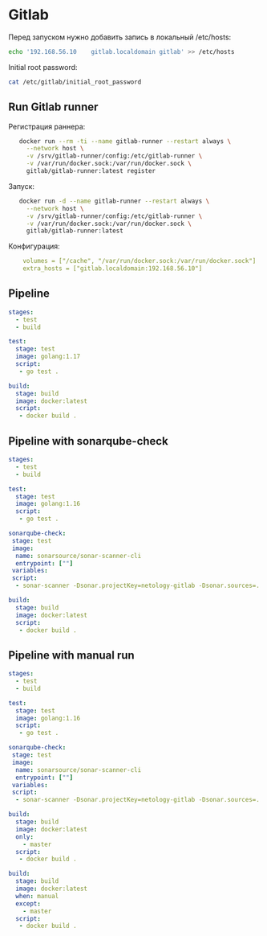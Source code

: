 # Gitlab

Перед запуском нужно добавить запись в локальный /etc/hosts:

```bash
echo '192.168.56.10    gitlab.localdomain gitlab' >> /etc/hosts
```

Initial root password:

```bash
cat /etc/gitlab/initial_root_password
```

## Run Gitlab runner

Регистрация раннера:
```bash
   docker run --rm -ti --name gitlab-runner --restart always \
     --network host \
     -v /srv/gitlab-runner/config:/etc/gitlab-runner \
     -v /var/run/docker.sock:/var/run/docker.sock \
     gitlab/gitlab-runner:latest register
```

Запуск:
```bash
   docker run -d --name gitlab-runner --restart always \
     --network host \
     -v /srv/gitlab-runner/config:/etc/gitlab-runner \
     -v /var/run/docker.sock:/var/run/docker.sock \
     gitlab/gitlab-runner:latest
```

Конфигурация:
```yaml
    volumes = ["/cache", "/var/run/docker.sock:/var/run/docker.sock"]
    extra_hosts = ["gitlab.localdomain:192.168.56.10"]
```

## Pipeline

```yaml
stages:
  - test
  - build

test:
  stage: test
  image: golang:1.17
  script: 
   - go test .

build:
  stage: build
  image: docker:latest
  script:
   - docker build .
```

## Pipeline with sonarqube-check

```yaml
stages:
  - test
  - build

test:
  stage: test
  image: golang:1.16
  script: 
   - go test .

sonarqube-check:
 stage: test
 image:
  name: sonarsource/sonar-scanner-cli
  entrypoint: [""]
 variables:
 script:
  - sonar-scanner -Dsonar.projectKey=netology-gitlab -Dsonar.sources=. -Dsonar.host.url=http://gitlab.localdomain:9000 -Dsonar.login=a778675a32f0d9d6455a3d502f4e2838e784994d

build:
  stage: build
  image: docker:latest
  script:
   - docker build .
```

## Pipeline with manual run

```yaml
stages:
  - test
  - build

test:
  stage: test
  image: golang:1.16
  script: 
   - go test .

sonarqube-check:
 stage: test
 image:
  name: sonarsource/sonar-scanner-cli
  entrypoint: [""]
 variables:
 script:
  - sonar-scanner -Dsonar.projectKey=netology-gitlab -Dsonar.sources=. -Dsonar.host.url=http://gitlab.localdomain:9000 -Dsonar.login=a778675a32f0d9d6455a3d502f4e2838e784994d

build:
  stage: build
  image: docker:latest
  only:
    - master
  script:
   - docker build .

build:
  stage: build
  image: docker:latest
  when: manual
  except:
    - master
  script:
   - docker build .
```